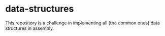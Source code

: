 # data-structures
This repository is a challenge in implementing all (the common ones) data structures in assembly.
